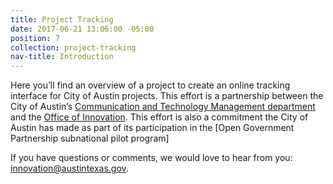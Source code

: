 ```yaml
---
title: Project Tracking
date: 2017-06-21 13:06:00 -05:00
position: 7
collection: project-tracking
nav-title: Introduction
---
```


Here you’ll find an overview of a project to create an online tracking interface for City of Austin projects. This effort is a partnership between the City of Austin’s [Communication and Technology Management department](https://www.austintexas.gov/techreport/communications-and-technology-management) and the [Office of Innovation](https://cityofaustin.github.io/innovation/). This effort is also a commitment the City of Austin has made as part of its participation in the [Open Government Partnership subnational pilot program]
 
If you have questions or comments, we would love to hear from you: [innovation@austintexas.gov](mailto:innovation@austintexas.gov).